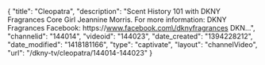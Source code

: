 {
    "title": "Cleopatra",
    "description": "Scent History 101 with DKNY Fragrances Core Girl Jeannine Morris. For more information: DKNY Fragrances Facebook: https:\/\/www.facebook.com\/dknyfragrances DKN...",
    "channelid": "144014",
    "videoid": "144023",
    "date_created": "1394228212",
    "date_modified": "1418181166",
    "type": "captivate",
    "layout": "channelVideo",
    "url": "\/dkny-tv\/cleopatra\/144014-144023"
}